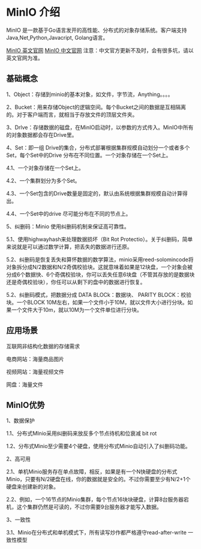 

# MinIO 介绍

MinIO 是一款基于Go语言发开的高性能、分布式的对象存储系统。客户端支持Java,Net,Python,Javacript, Golang语言。

[MinIO 英文官网](https://docs.min.io/ "MinIO 英文官网")  [MinIO 中文官网](http://docs.minio.org.cn/docs/) 注意：中文官方更新不及时，会有很多坑，请以英文官网为准。

## 基础概念

1、Object：存储到minio的基本对象，如文件，字节流，Anything。。。。

2、Bucket：用来存储Object的逻辑空间。每个Bucket之间的数据是互相隔离的。对于客户端而言，就相当于存放文件的顶层文件夹。

3、Drlve：存储数据的磁盘，在MinIO启动时，以参数的方式传入。MinIO中所有的对象数据都会存在Drive里。

4、Set：即一组 Drive的集合，分布式部署根据集群规模自动划分一个或者多个Set，每个Set中的Drive 分布在不同位置。一个对象存储在一个Set上。

4.1、一个对象存储在一个Set上。

4.2、一个集群划分为多个Set。

4.3、一个Set包含的Drive数量是固定的，默认由系统根据集群规模自动计算得出。

4.4、一个Set中的drive 尽可能分布在不同的节点上。

5、纠删码：Minio 使用纠删码机制来保证高可靠性。

5.1、使用highwayhash来处理数据损坏（Bit Rot Protectio）。关于纠删码，简单来说就是可以通过数学计算，把丢失的数据进行还原。

5.2、纠删码是恢复丢失和算怀数据的数学算法，minio采用reed-solomincode将对象拆分成N/2数据和N/2奇偶校验块。这就意味着如果是12块盘，一个对象会被分成6个数据快、6个奇偶校验块，你可以丢失任意6块盘（不管其存放的是数据块还是奇偶校验块），你任可以从剩下的盘中的数据进行恢复。

5.2、纠删码模式，把数据分成 DATA BLOCk：数据块、 PARITY BLOCK：校验块。一个BLOCK 10M左右，如果一个文件小于10M，就以文件大小进行分块。如果一个文件大于10m，就以10M为一个文件单位进行分块。

## 应用场景

互联网非结构化数据的存储需求

电商网站：海量商品图片

视频网站：海量视频文件

网盘：海量文件

## MinIO优势

1、数据保护

1.1、分布式MInio采用纠删码来放反多个节点待机和位衰减 bit rot

1.2、分布式Minio至少需要4个硬盘，使用分布式Minio自动引入了纠删码功能。

2、高可用

2.1、单机Minio服务存在单点故障，相反，如果是有一个N快硬盘的分布式Minio，只要有N/2硬盘在线，你的数据就是安全的。不过你需要至少有N/2+1个硬盘来创建新的对象。

2.2、例如，一个16节点的Minio集群，每个节点16块块硬盘，计算8台服务器宕机，这个集群仍然是可读的，不过你需要9台服务器才能写入数据。

3、一致性

3.1、Minio在分布式和单机模式下，所有读写炒作都严格遵守read-after-write 一致性模型

